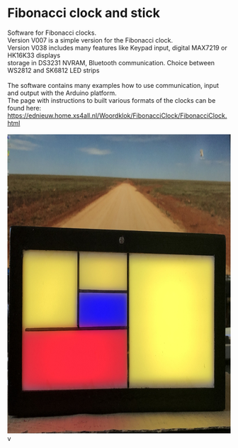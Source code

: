 # Fibonacci clock and stick
Software for Fibonacci clocks.<br>
Version V007 is a simple version for the Fibonacci clock. <br>
Version V038 includes many features like Keypad input, digital  MAX7219 or HK16K33 displays<br>
storage in DS3231 NVRAM, Bluetooth communication. Choice between WS2812 and SK6812 LED strips<br><br>
The software contains many examples how to use communication, input and output with the Arduino platform.<br>
The page with instructions to built various formats of the clocks can be found here:<br> https://ednieuw.home.xs4all.nl/Woordklok/FibonacciClock/FibonacciClock.html<br><br>
<img alt="Fibonacci clock" height="675" src="IMG_4794.JPG" width="900" />v
